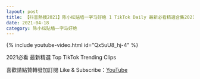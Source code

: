 ```yaml
---
layout: post
title: 【抖音熱搜2021】陈小纭贴墙一字马好绝 1 TikTok Daily 最新必看精選合集2021 04 18
date: 2021-04-18
category: 陈小纭贴墙一字马好绝
---
```


{% include youtube-video.html id="Qx5uU8_hj-4" %}

2021必看 最新精選 Top TikTok Trending Clips

喜歡請點贊轉發加訂閱 Like & Subscribe：[YouTube](https://www.youtube.com/channel/UCAoR7VcanIPd04uEq_GIylA/videos)

